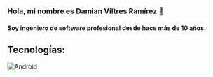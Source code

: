 ### Hola, mi nombre es Damian Viltres Ramírez 👋

#### Soy ingeniero de software profesional desde hace más de 10 años.

## Tecnologías:
![Android](https://img.shields.io/badge/Android-3DDC84??style=for-the-badge&logo=android&logoColor=white&labelColor=101010)</br>

<!--
**dviltres/dviltres** is a ✨ _special_ ✨ repository because its `README.md` (this file) appears on your GitHub profile.

Here are some ideas to get you started:

- 🔭 I’m currently working on ...
- 🌱 I’m currently learning ...
- 👯 I’m looking to collaborate on ...
- 🤔 I’m looking for help with ...
- 💬 Ask me about ...
- 📫 How to reach me: ...
- 😄 Pronouns: ...
- ⚡ Fun fact: ...
-->
